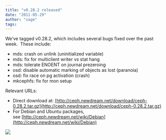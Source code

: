 ```yaml
---
title: "v0.28.2 released"
date: "2011-05-29"
author: "sage"
tags: 
---
```


We’ve tagged v0.28.2, which includes several bugs fixed over the past week.  These include:

- mds: crash on unlink (uninitialized variable)
- mds: fix for multiclient writer vs stat hang
- mds: tolerate ENOENT on journal prezeroing
- osd: disable automatic marking of objects as lost (paranoia)
- osd: fix race on pg activation (crash)
- mkcephfs: fix for mon setup

Relevant URLs:

- Direct download at: [http://ceph.newdream.net/download/ceph-0.28.2.tar.gz](http://ceph.newdream.net/download/ceph-0.28.2.tar.gz)
- For Debian and Ubuntu packages, see [http://ceph.newdream.net/wiki/Debian](http://ceph.newdream.net/wiki/Debian)

![](http://track.hubspot.com/__ptq.gif?a=268973&k=14&bu=http://ceph.com&r=http://ceph.com/releases/v0-28-2-released/&bvt=rss&p=wordpress)
